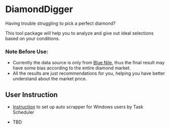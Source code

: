 # DiamondDigger

Having trouble struggling to pick a perfect diamond?

This tool package will help you to analyze and give out ideal selections based on your conditions.

### Note Before Use:
- Currently the data source is only from [Blue Nile](https://www.bluenile.com/diamonds), 
thus the final result may have some bias according to the entire diamond market.
- All the results are just recommendations for you, helping you have better understand about the market price.

## User Instruction

- [Instruction](https://www.jcchouinard.com/python-automation-using-task-scheduler/) to set up auto scrapper for
 Windows users by Task Scheduler

- TBD